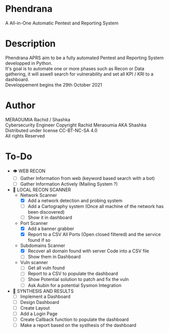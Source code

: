 # Phendrana
A All-in-One Automatic Pentest and Reporting System

# Description
Phendrana APRS aim to be a fully automated Pentest and Reporting System developped in Python.</br>
It's goal is to automate one or more phases such as Recon or Data gathering, it will aswell search for vulnerability and set all KPI / KRI to a dashboard.</br>
Developpement begins the 29th October 2021</br>

# Author
MERAOUMIA Rachid / Shashka</br>Cybersecurity Engineer
Copyright Rachid Meraoumia AKA Shashka</br>Distributed under license CC-BT-NC-SA 4.0</br>All rights Reserved

# To-Do

- 👁 WEB RECON
  - [ ] Gather Information from web (keyword based search with a bot)
  - [ ] Gather Information Actively (Mailing System ?)
- 🔎 LOCAL RECON SCANNER
  - Network Scanner
    - [X] Add a network detection and probing system
    - [ ] Add a Cartography system (Once all machine of the network has been discovered)
    - [ ] Show it in dashboard 
  - Port Scanner
    - [X] Add a banner grabber
    - [X] Report to a CSV All Ports (Open closed filtered) and the service found if so
  - Subdomains Scanner
    - [X] Recover all domain found with server Code into a CSV file
    - [ ] Show them in Dashboard
  - Vuln scanner
    - [ ] Get all vuln found
    - [ ] Report to a CSV to populate the dashboard
    - [ ] Show Potential solution to patch and fix the vuln
    - [ ] Ask Aubin for a potential Sysmon Integration 
- 📝 SYNTHESIS AND RESULTS
  - [ ] Implement a Dashboard
  - [ ] Design Dashboard 
  - [ ] Create Layout
  - [ ] Add a Login Page
  - [ ] Create Callback function to populate the dashboard
  - [ ] Make a report based on the systhesis of the dashboard
